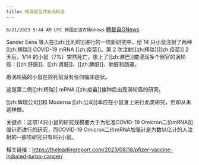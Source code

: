 ```yaml
---
title: 辉瑞疫苗诱发涡轮癌
---
```

`8/21/2023 5:44 AM UTC 韩国正道农场Gnews` [轉載自GNews](https://gnews.org/articles/1577245)



Sander Eens 等人在[[zh:比利时]]进行的一项新研究中，给 14 只小鼠注射了两种[[zh:辉瑞]] COVID-19 mRNA [[zh:疫苗]]。第 2 次注射[[zh:辉瑞]][[zh:疫苗]] 2 天后，1/14 的小鼠（7%）突然死亡，患上了[[zh:淋巴]]瘤浸润多个器官的涡轮癌：[[zh:肝脏]]、[[zh:肾脏]]、[[zh:脾脏]]、肺脏和肠道。

  

患涡轮癌的小鼠在猝死前没有任何临床症状。

  

这是第二例[[zh:辉瑞]] mRNA [[zh:疫苗]]接种后出现涡轮癌的研究。

  
  

[[zh:辉瑞公司]]和 Moderna [[zh:公司]]本应在小鼠身上进行此类研究，但却从未这样做。

  

关键点：这项14只小鼠的研究规模要大于为批准COVID-19 Omicron二价mRNA加强针而进行的研究，而COVID-19 Omicron二价mRNA加强针是为数以亿计的人注射的--那项研究只有8只小鼠。

  

相关链接：https://theleadingreport.com/2023/08/18/pfizer-vaccine-induced-turbo-cancer/
